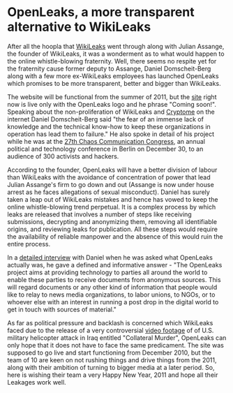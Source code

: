 # OpenLeaks, a more transparent alternative to WikiLeaks
<p>After all the hoopla that <a href="http://213.251.145.96/">WikiLeaks</a> went through along with Julian Assange, the founder of WikiLeaks, it was a wonderment as to what would happen to the online whistle-blowing fraternity. Well, there seems no respite yet for the fraternity cause former deputy to Assange, Daniel Domscheit-Berg along with a few more ex-WikiLeaks employees has launched OpenLeaks which promises to be more transparent, better and bigger than WikiLeaks. </p>
<p>The website will be functional from the summer of 2011, but the <a href="http://www.openleaks.org/">site</a> right now is live only with the OpenLeaks logo and he phrase "Coming soon!". Speaking about the non-proliferation of WikiLeaks and <a href="http://cryptome.org/">Cryptome</a> on the internet Daniel Domscheit-Berg said "the fear of an immense lack of knowledge and the technical know-how to keep these organizations in operation has lead them to failure." He also spoke in detail of his project while he was at the <a href="http://events.ccc.de/congress/2010/wiki/Welcome">27th Chaos Communication Congress</a>, an annual political and technology conference in Berlin on December 30, to an audience of 300 activists and hackers.</p>

<p>According to the founder, OpenLeaks will have a better division of labour than WikiLeaks with the avoidance of concentration of power that lead Julian Assange's firm to go down and out (Assange is now under house arrest as he faces allegations of sexual misconduct). Daniel has surely taken a leap out of WikiLeaks mistakes and hence has vowed to keep the online whistle-blowing trend perpetual. It is a complex process by which leaks are released that involves a number of steps like receiving submissions,  decrypting and anonymizing them, removing all identifiable origins, and reviewing leaks for publication. All these steps would require the availability of reliable manpower and the absence of this would ruin the entire process. </p>
<p>In a <a href="http://www.dw-world.de/dw/article/0,,6324646,00.html">detailed interview</a> with Daniel when he was asked what OpenLeaks actually was, he gave a defined and informative answer - "The OpenLeaks project aims at providing technology to parties all around the world to enable these parties to receive documents from anonymous sources. This will regard documents or any other kind of information that people would like to relay to news media organizations, to labor unions, to NGOs, or to whoever else with an interest in running a post drop in the digital world to get in touch with sources of material."</p>
<p>As far as political pressure and backlash is concerned which WikiLeaks faced due to the release of a very controversial <a href="http://www.youtube.com/verify_age?next_url=http://www.youtube.com/watch%3Fv%3D5rXPrfnU3G0">video footage</a> of of U.S. military helicopter attack in Iraq entitled "Collateral Murder", OpenLeaks can only hope that it does not have to face the same predicament. The site was supposed to go live and start functioning from December 2010, but the team of 10 are keen on not rushing things and drive things from the 2011, along with their ambition of turning to bigger media at a later period. So, here is wishing their team a very Happy New Year, 2011 and hope all their Leakages work well.</p>
